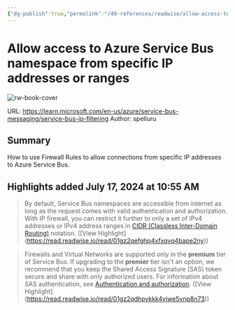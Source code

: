 ```yaml
---
{"dg-publish":true,"permalink":"/40-references/readwise/allow-access-to-azure-service-bus-namespace-from-specific-ip-addresses-or-ranges/","tags":["rw/articles"]}
---
```


# Allow access to Azure Service Bus namespace from specific IP addresses or ranges

![rw-book-cover](https://readwise-assets.s3.amazonaws.com/media/uploaded_book_covers/profile_921743/logo-ms-social.png)
  
URL: https://learn.microsoft.com/en-us/azure/service-bus-messaging/service-bus-ip-filtering
Author: spelluru

## Summary

How to use Firewall Rules to allow connections from specific IP addresses to Azure Service Bus.

## Highlights added July 17, 2024 at 10:55 AM
>By default, Service Bus namespaces are accessible from internet as long as the request comes with valid authentication and authorization. With IP firewall, you can restrict it further to only a set of IPv4 addresses or IPv4 address ranges in [CIDR (Classless Inter-Domain Routing)](https://en.wikipedia.org/wiki/Classless_Inter-Domain_Routing) notation. ([View Highlight] (https://read.readwise.io/read/01gz2qefghp4xfxqvq4bape2ny))


>Firewalls and Virtual Networks are supported only in the **premium** tier of Service Bus. If upgrading to the **premier** tier isn't an option, we recommend that you keep the Shared Access Signature (SAS) token secure and share with only authorized users. For information about SAS authentication, see [Authentication and authorization](https://learn.microsoft.com/en-us/azure/service-bus-messaging/service-bus-ip-filtering/service-bus-authentication-and-authorization#shared-access-signature). ([View Highlight] (https://read.readwise.io/read/01gz2qdhpykkk4vjwe5vnp8n73))


